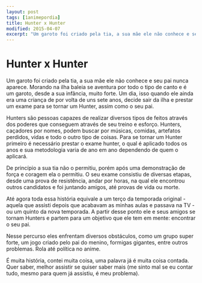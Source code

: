 ```yaml
---
layout: post
tags: [1animepordia]
title: Hunter x Hunter
modified: 2015-04-07
excerpt: "Um garoto foi criado pela tia, a sua mãe ele não conhece e seu pai nunca aparece. Morando na ilha baleia se aventura por todo o tipo de canto e é um garoto, desde a sua infância, muito forte. Um dia, isso quando ele ainda era uma criança de por volta de uns sete anos, decide sair da ilha e prestar um exame para se tornar um Hunter, assim como o seu pai."
---
```


Hunter x Hunter
===============

Um garoto foi criado pela tia, a sua mãe ele não conhece e seu pai nunca
aparece. Morando na ilha baleia se aventura por todo o tipo de canto e é
um garoto, desde a sua infância, muito forte. Um dia, isso quando ele
ainda era uma criança de por volta de uns sete anos, decide sair da ilha
e prestar um exame para se tornar um Hunter, assim como o seu pai.

Hunters são pessoas capazes de realizar diversos tipos de feitos através
dos poderes que conseguem através de seu treino e esforço. Hunters,
caçadores por nomes, podem buscar por músicas, comidas, artefatos
perdidos, vidas e todo o outro tipo de coisas. Para se tornar um Hunter
primeiro é necessário prestar o exame hunter, o qual é aplicado todos os
anos e sua metodologia varia de ano em ano dependendo de quem o
aplicará.

De princípio a sua tia não o permitiu, porém após uma demonstração de
força e coragem ela o permitiu. O seu exame consistiu de diversas
etapas, desde uma prova de resistência, andar por horas, na qual ele
encontrou outros candidatos e foi juntando amigos, até provas de vida ou
morte.

Até agora toda essa história equivale a um terço da temporada original -
aquela que assisti depois que acabavam as minhas aulas e passava na TV -
ou um quinto da nova temporada. A partir desse ponto ele e seus amigos
se tornam Hunters e partem para um objetivo que ele tem em mente:
encontrar o seu pai.

Nesse percurso eles enfrentam diversos obstáculos, como um grupo super
forte, um jogo criado pelo pai do menino, formigas gigantes, entre
outros problemas. Rola até política no anime.

É muita história, contei muita coisa, uma palavra já é muita coisa
contada. Quer saber, melhor assistir se quiser saber mais (me sinto mal
se eu contar tudo, mesmo para quem já assistiu, é meu problema).


